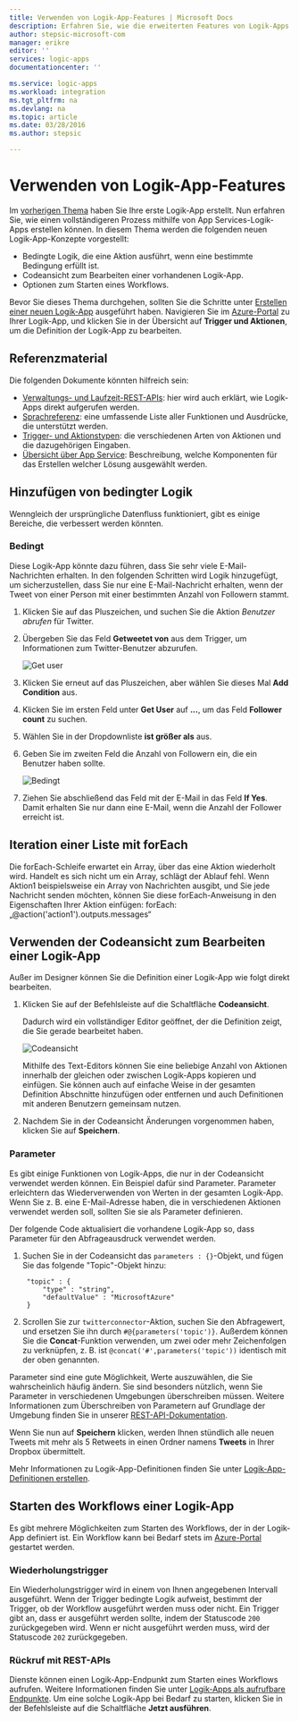 ```yaml
---
title: Verwenden von Logik-App-Features | Microsoft Docs
description: Erfahren Sie, wie die erweiterten Features von Logik-Apps verwendet werden.
author: stepsic-microsoft-com
manager: erikre
editor: ''
services: logic-apps
documentationcenter: ''

ms.service: logic-apps
ms.workload: integration
ms.tgt_pltfrm: na
ms.devlang: na
ms.topic: article
ms.date: 03/28/2016
ms.author: stepsic

---
```

# Verwenden von Logik-App-Features
Im [vorherigen Thema](app-service-logic-create-a-logic-app.md) haben Sie Ihre erste Logik-App erstellt. Nun erfahren Sie, wie einen vollständigeren Prozess mithilfe von App Services-Logik-Apps erstellen können. In diesem Thema werden die folgenden neuen Logik-App-Konzepte vorgestellt:

* Bedingte Logik, die eine Aktion ausführt, wenn eine bestimmte Bedingung erfüllt ist.
* Codeansicht zum Bearbeiten einer vorhandenen Logik-App.
* Optionen zum Starten eines Workflows.

Bevor Sie dieses Thema durchgehen, sollten Sie die Schritte unter [Erstellen einer neuen Logik-App](app-service-logic-create-a-logic-app.md) ausgeführt haben. Navigieren Sie im [Azure-Portal] zu Ihrer Logik-App, und klicken Sie in der Übersicht auf **Trigger und Aktionen**, um die Definition der Logik-App zu bearbeiten.

## Referenzmaterial
Die folgenden Dokumente könnten hilfreich sein:

* [Verwaltungs- und Laufzeit-REST-APIs](https://msdn.microsoft.com/library/azure/mt643787.aspx): hier wird auch erklärt, wie Logik-Apps direkt aufgerufen werden.
* [Sprachreferenz](https://msdn.microsoft.com/library/azure/mt643789.aspx): eine umfassende Liste aller Funktionen und Ausdrücke, die unterstützt werden.
* [Trigger- und Aktionstypen](https://msdn.microsoft.com/library/azure/mt643939.aspx): die verschiedenen Arten von Aktionen und die dazugehörigen Eingaben.
* [Übersicht über App Service](../app-service/app-service-value-prop-what-is.md): Beschreibung, welche Komponenten für das Erstellen welcher Lösung ausgewählt werden.

## Hinzufügen von bedingter Logik
Wenngleich der ursprüngliche Datenfluss funktioniert, gibt es einige Bereiche, die verbessert werden könnten.

### Bedingt
Diese Logik-App könnte dazu führen, dass Sie sehr viele E-Mail-Nachrichten erhalten. In den folgenden Schritten wird Logik hinzugefügt, um sicherzustellen, dass Sie nur eine E-Mail-Nachricht erhalten, wenn der Tweet von einer Person mit einer bestimmten Anzahl von Followern stammt.

1. Klicken Sie auf das Pluszeichen, und suchen Sie die Aktion *Benutzer abrufen* für Twitter.
2. Übergeben Sie das Feld **Getweetet von** aus dem Trigger, um Informationen zum Twitter-Benutzer abzurufen.
   
    ![Get user](./media/app-service-logic-use-logic-app-features/getuser.png)
3. Klicken Sie erneut auf das Pluszeichen, aber wählen Sie dieses Mal **Add Condition** aus.
4. Klicken Sie im ersten Feld unter **Get User** auf **...**, um das Feld **Follower count** zu suchen.
5. Wählen Sie in der Dropdownliste **ist größer als** aus.
6. Geben Sie im zweiten Feld die Anzahl von Followern ein, die ein Benutzer haben sollte.
   
    ![Bedingt](./media/app-service-logic-use-logic-app-features/conditional.png)
7. Ziehen Sie abschließend das Feld mit der E-Mail in das Feld **If Yes**. Damit erhalten Sie nur dann eine E-Mail, wenn die Anzahl der Follower erreicht ist.

## Iteration einer Liste mit forEach
Die forEach-Schleife erwartet ein Array, über das eine Aktion wiederholt wird. Handelt es sich nicht um ein Array, schlägt der Ablauf fehl. Wenn Aktion1 beispielsweise ein Array von Nachrichten ausgibt, und Sie jede Nachricht senden möchten, können Sie diese forEach-Anweisung in den Eigenschaften Ihrer Aktion einfügen: forEach: „@action('action1').outputs.messages“

## Verwenden der Codeansicht zum Bearbeiten einer Logik-App
Außer im Designer können Sie die Definition einer Logik-App wie folgt direkt bearbeiten.

1. Klicken Sie auf der Befehlsleiste auf die Schaltfläche **Codeansicht**.
   
    Dadurch wird ein vollständiger Editor geöffnet, der die Definition zeigt, die Sie gerade bearbeitet haben.
   
    ![Codeansicht](./media/app-service-logic-use-logic-app-features/codeview.png)
   
    Mithilfe des Text-Editors können Sie eine beliebige Anzahl von Aktionen innerhalb der gleichen oder zwischen Logik-Apps kopieren und einfügen. Sie können auch auf einfache Weise in der gesamten Definition Abschnitte hinzufügen oder entfernen und auch Definitionen mit anderen Benutzern gemeinsam nutzen.
2. Nachdem Sie in der Codeansicht Änderungen vorgenommen haben, klicken Sie auf **Speichern**.

### Parameter
Es gibt einige Funktionen von Logik-Apps, die nur in der Codeansicht verwendet werden können. Ein Beispiel dafür sind Parameter. Parameter erleichtern das Wiederverwenden von Werten in der gesamten Logik-App. Wenn Sie z. B. eine E-Mail-Adresse haben, die in verschiedenen Aktionen verwendet werden soll, sollten Sie sie als Parameter definieren.

Der folgende Code aktualisiert die vorhandene Logik-App so, dass Parameter für den Abfrageausdruck verwendet werden.

1. Suchen Sie in der Codeansicht das `parameters : {}`-Objekt, und fügen Sie das folgende "Topic"-Objekt hinzu:
   
        "topic" : {
            "type" : "string",
            "defaultValue" : "MicrosoftAzure"
        }
2. Scrollen Sie zur `twitterconnector`-Aktion, suchen Sie den Abfragewert, und ersetzen Sie ihn durch `#@{parameters('topic')}`. Außerdem können Sie die **Concat**-Funktion verwenden, um zwei oder mehr Zeichenfolgen zu verknüpfen, z. B. ist `@concat('#',parameters('topic'))` identisch mit der oben genannten.

Parameter sind eine gute Möglichkeit, Werte auszuwählen, die Sie wahrscheinlich häufig ändern. Sie sind besonders nützlich, wenn Sie Parameter in verschiedenen Umgebungen überschreiben müssen. Weitere Informationen zum Überschreiben von Parametern auf Grundlage der Umgebung finden Sie in unserer [REST-API-Dokumentation](https://msdn.microsoft.com/library/mt643787.aspx).

Wenn Sie nun auf **Speichern** klicken, werden Ihnen stündlich alle neuen Tweets mit mehr als 5 Retweets in einen Ordner namens **Tweets** in Ihrer Dropbox übermittelt.

Mehr Informationen zu Logik-App-Definitionen finden Sie unter [Logik-App-Definitionen erstellen](app-service-logic-author-definitions.md).

## Starten des Workflows einer Logik-App
Es gibt mehrere Möglichkeiten zum Starten des Workflows, der in der Logik-App definiert ist. Ein Workflow kann bei Bedarf stets im [Azure-Portal] gestartet werden.

### Wiederholungstrigger
Ein Wiederholungstrigger wird in einem von Ihnen angegebenen Intervall ausgeführt. Wenn der Trigger bedingte Logik aufweist, bestimmt der Trigger, ob der Workflow ausgeführt werden muss oder nicht. Ein Trigger gibt an, dass er ausgeführt werden sollte, indem der Statuscode `200` zurückgegeben wird. Wenn er nicht ausgeführt werden muss, wird der Statuscode `202` zurückgegeben.

### Rückruf mit REST-APIs
Dienste können einen Logik-App-Endpunkt zum Starten eines Workflows aufrufen. Weitere Informationen finden Sie unter [Logik-Apps als aufrufbare Endpunkte](app-service-logic-connector-http.md). Um eine solche Logik-App bei Bedarf zu starten, klicken Sie in der Befehlsleiste auf die Schaltfläche **Jetzt ausführen**.

<!-- Shared links -->
[Azure-Portal]: https://portal.azure.com

<!---HONumber=AcomDC_0803_2016-->